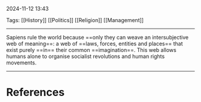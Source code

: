2024-11-12 13:43

Tags: [[History]] [[Politics]] [[Religion]] [[Management]]

---

Sapiens rule the world because ==only they can weave an intersubjective web of meaning==: a web of ==laws, forces, entities and places== that exist purely ==in== their common ==imagination==. This web allows humans alone to organise socialist revolutions and human rights movements.

---
# References